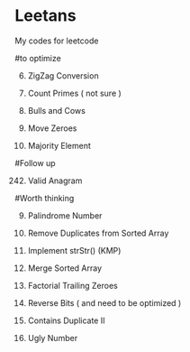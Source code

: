 # Leetans
My codes for leetcode

#to optimize

6. ZigZag Conversion

204. Count Primes ( not sure )

299. Bulls and Cows

283. Move Zeroes

169. Majority Element

#Follow up

242. Valid Anagram

#Worth thinking

9. Palindrome Number

26. Remove Duplicates from Sorted Array

28. Implement strStr() (KMP)

88. Merge Sorted Array

172. Factorial Trailing Zeroes

190. Reverse Bits ( and need to be optimized )

219. Contains Duplicate II

263. Ugly Number